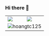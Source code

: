 ### Hi there 👋

<table>
    <tr>
        <td>
            <img align="center" src="https://github-readme-stats.vercel.app/api?username=hoangtc125&show_icons=true&title_color=#333&icon_color=#333" />
        </td>
        <td>
            <img align="center" src="https://github-readme-streak-stats.herokuapp.com?user=hoangtc125&theme=github-light&date_format=M%20j%5B%2C%20Y%5D" />
        </td>
    </tr>
    <tr>
        <td colspan="2"><img align="center" src="https://activity-graph.herokuapp.com/graph?username=hoangtc125&theme=github-light&area=true&area_color=#333" alt="hoangtc125" /></td>
    </tr>
</table>
